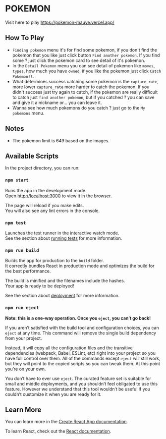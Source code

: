 # POKEMON

Visit here to play https://pokemon-mauve.vercel.app/

## How To Play
  - `Finding pokemon` menu it's for find some pokemon, if you don't find the pokemon that you like just click button `Find another pokemon`. If you find some ? just click the pokemon card to see detail of it's pokemon.
  - In the `Detail Pokemon` menu you can see detail of pokemon like `moves`, `types`, how much you have `owned`, if you like the pokemon just click `Catch Pokemon!!`.
  - What determines success catching some pokemon is the `capture_rate`, more lower `capture_rate` more harder to catch the pokemon. If you didn't success just try again to catch, if the pokemon are really difficult to catch just `find another pokemon`, but if you catched ? you can save and give it a nickname or... you can leave it.
  - Wanna see how much pokemons do you catch ? just go to the `My pokemons` menu.

## Notes
  - The pokemon limit is 649 based on the images.

## Available Scripts

In the project directory, you can run:

### `npm start`

Runs the app in the development mode.\
Open [http://localhost:3000](http://localhost:3000) to view it in the browser.

The page will reload if you make edits.\
You will also see any lint errors in the console.

### `npm test`

Launches the test runner in the interactive watch mode.\
See the section about [running tests](https://facebook.github.io/create-react-app/docs/running-tests) for more information.

### `npm run build`

Builds the app for production to the `build` folder.\
It correctly bundles React in production mode and optimizes the build for the best performance.

The build is minified and the filenames include the hashes.\
Your app is ready to be deployed!

See the section about [deployment](https://facebook.github.io/create-react-app/docs/deployment) for more information.

### `npm run eject`

**Note: this is a one-way operation. Once you `eject`, you can’t go back!**

If you aren’t satisfied with the build tool and configuration choices, you can `eject` at any time. This command will remove the single build dependency from your project.

Instead, it will copy all the configuration files and the transitive dependencies (webpack, Babel, ESLint, etc) right into your project so you have full control over them. All of the commands except `eject` will still work, but they will point to the copied scripts so you can tweak them. At this point you’re on your own.

You don’t have to ever use `eject`. The curated feature set is suitable for small and middle deployments, and you shouldn’t feel obligated to use this feature. However we understand that this tool wouldn’t be useful if you couldn’t customize it when you are ready for it.

## Learn More

You can learn more in the [Create React App documentation](https://facebook.github.io/create-react-app/docs/getting-started).

To learn React, check out the [React documentation](https://reactjs.org/).
